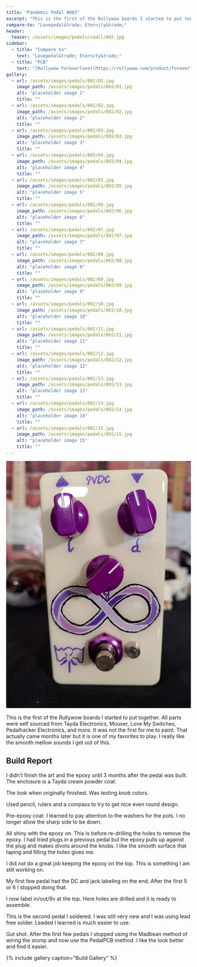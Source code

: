 ```yaml
---
title: "Pandemic Pedal #002"
excerpt: "This is the first of the Rullywow boards I started to put together. All parts were self sourced from Tayda Electronics, Mouser, Love My Switches, Pedalhacker Electronics, and more. It was not the first for me to paint. That actually came months later but it is one of my favorites to play. I really like the smooth mellow sounds I get out of this."
compare-to: "Lovepedal&trade; Eternity&trade;"
header:
  teaser: /assets/images/pedals/small/002.jpg
sidebar:
  - title: "Compare to"
    text: "Lovepedal&trade; Eternity&trade;"
  - title: "PCB"
    text: "[Rullywow Foreverlove](https://rullywow.com/product/foreverlove-diy-pcb-inspired-lovepedal-eternity/)"
gallery:
  - url: /assets/images/pedals/002/01.jpg
    image_path: /assets/images/pedals/002/01.jpg
    alt: "placeholder image 1"
    title: ""
  - url: /assets/images/pedals/002/02.jpg
    image_path: /assets/images/pedals/002/02.jpg
    alt: "placeholder image 2"
    title: ""
  - url: /assets/images/pedals/002/03.jpg
    image_path: /assets/images/pedals/002/03.jpg
    alt: "placeholder image 3"
    title: ""
  - url: /assets/images/pedals/002/04.jpg
    image_path: /assets/images/pedals/002/04.jpg
    alt: "placeholder image 4"
    title: ""
  - url: /assets/images/pedals/002/05.jpg
    image_path: /assets/images/pedals/002/05.jpg
    alt: "placeholder image 5"
    title: ""
  - url: /assets/images/pedals/002/06.jpg
    image_path: /assets/images/pedals/002/06.jpg
    alt: "placeholder image 6"
    title: ""
  - url: /assets/images/pedals/002/07.jpg
    image_path: /assets/images/pedals/002/07.jpg
    alt: "placeholder image 7"
    title: ""
  - url: /assets/images/pedals/002/08.jpg
    image_path: /assets/images/pedals/002/08.jpg
    alt: "placeholder image 8"
    title: ""
  - url: /assets/images/pedals/002/09.jpg
    image_path: /assets/images/pedals/002/09.jpg
    alt: "placeholder image 9"
    title: ""
  - url: /assets/images/pedals/002/10.jpg
    image_path: /assets/images/pedals/002/10.jpg
    alt: "placeholder image 10"
    title: ""
  - url: /assets/images/pedals/002/11.jpg
    image_path: /assets/images/pedals/002/11.jpg
    alt: "placeholder image 11"
    title: ""
  - url: /assets/images/pedals/002/12.jpg
    image_path: /assets/images/pedals/002/12.jpg
    alt: "placeholder image 12"
    title: ""
  - url: /assets/images/pedals/002/13.jpg
    image_path: /assets/images/pedals/002/13.jpg
    alt: "placeholder image 13"
    title: ""
  - url: /assets/images/pedals/002/14.jpg
    image_path: /assets/images/pedals/002/14.jpg
    alt: "placeholder image 14"
    title: ""
  - url: /assets/images/pedals/002/15.jpg
    image_path: /assets/images/pedals/002/15.jpg
    alt: "placeholder image 15"
    title: ""
---
```


![header](/assets/images/pedals/002.jpg)

This is the first of the Rullywow boards I started to put together. All parts were self sourced from Tayda Electronics, Mouser, Love My Switches, Pedalhacker Electronics, and more. It was not the first for me to paint. That actually came months later but it is one of my favorites to play. I really like the smooth mellow sounds I get out of this.

## Build Report ##

I didn't finish the art and the epoxy until 3 months after the pedal was built. The enclosure is a Tayda cream powder coat.

The look when originally finished. Was testing knob colors.

Used pencil, rulers and a compass to try to get nice even round design.

Pre-epoxy coat. I learned to pay attention to the washers for the pots. I no longer allow the sharp side to be down.

All shiny with the epoxy on. This is before re-drilling the holes to remove the epoxy. I had tried plugs in a previous pedal but the epoxy pulls up against the plug and makes divots around the knobs. I like the smooth surface that taping and filling the holes gives me.

I did not do a great job keeping the epoxy on the top. This is something I am still working on.

My first few pedal had the DC and jack labeling on the end. After the first 5 or 6 I stopped doing that.

I now label in/out/9v at the top. Here holes are drilled and it is ready to assemble.

This is the second pedal I soldered. I was still very new and I was using lead free solder. Leaded I learned is much easier to use.

Gut shot. After the first few pedals I stopped using the Madbean method of wiring the stomp and now use the PedalPCB method. I like the look better and find it easier.

{% include gallery caption="Build Gallery" %}